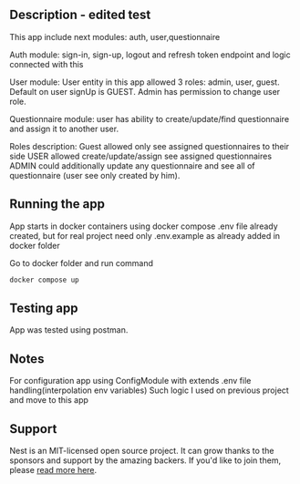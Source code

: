 ## Description - edited test

This app include next modules: auth, user,questionnaire

Auth module: sign-in, sign-up, logout and refresh token endpoint and logic connected with this

User module: User entity in this app allowed 3 roles: admin, user, guest. Default on user signUp is GUEST.
Admin has permission to change user role.

Questionnaire module: user has ability to create/update/find questionnaire and assign it to another user.

Roles description:
Guest allowed only see assigned questionnaires to their side
USER allowed create/update/assign see assigned questionnaires
ADMIN could additionally update any questionnaire and see all of questionnaire (user see only created by him).

## Running the app
App starts in docker containers using docker compose
.env file already created, but for real project need only .env.example as already added in docker folder

Go to docker folder and run command
```bash
docker compose up
```

## Testing app

App was tested using postman.

## Notes
For configuration app using ConfigModule with extends .env file handling(interpolation env variables)
Such logic I used on previous project and move to this app

## Support

Nest is an MIT-licensed open source project. It can grow thanks to the sponsors and support by the amazing backers. If you'd like to join them, please [read more here](https://docs.nestjs.com/support).
